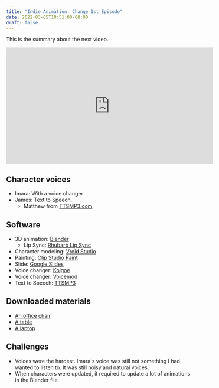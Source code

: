 ```yaml
---
title: "Indie Animation: Change 1st Episode"
date: 2022-03-05T10:51:00-08:00
draft: false
---
```


This is the summary about the next video.

<iframe width="560" height="315" src="https://www.youtube.com/embed/PHhWnEiuQfw" title="YouTube video player" frameborder="0" allow="accelerometer; autoplay; clipboard-write; encrypted-media; gyroscope; picture-in-picture" allowfullscreen></iframe>

Character voices
---
- Imara: With a voice changer
- James: Text to Speech.
    - Matthew from [TTSMP3.com](https://ttsmp3.com/)


Software
---
- 3D animation: [Blender](https://www.blender.org/)
    - Lip Sync: [Rhubarb Lip Sync](https://github.com/DanielSWolf/rhubarb-lip-sync)
- Character modeling: [Vroid Studio](https://vroid.com/en/studio)
- Painting: [Clip Studio Paint](https://www.clipstudio.net/en/)
- Slide: [Google Slides](https://www.google.com/slides/about/)
- Voice changer: [Koigoe](http://koigoemoe.g2.xrea.com/koigoe/koigoe.html)
- Voice changer: [Voicemod](https://www.voicemod.net/)
- Text to Speech: [TTSMP3](https://ttsmp3.com/)


Downloaded materials
---
- [An office chair](https://www.cgtrader.com/free-3d-models/furniture/chair/leather-office-chair-710d0a24-8883-451e-9d4d-d19423f2930d)
- [A table](https://www.turbosquid.com/3d-models/3d-model-adjustable-working-table-1411898)
- [A laptop](https://www.turbosquid.com/3d-models/3d-hp-probook-model-1807579)


Challenges
---
- Voices were the hardest. Imara's voice was still not something I had wanted to listen to. It was still noisy and natural voices.
- When characters were updated, it required to update a lot of animations in the Blender file
